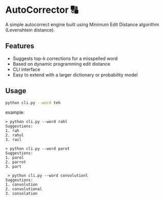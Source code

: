 # AutoCorrector 🔠

A simple autocorrect engine built using Minimum Edit Distance algorithm (Levenshtein distance).

## Features

- Suggests top-k corrections for a misspelled word
- Based on dynamic programming edit distance
- CLI interface
- Easy to extend with a larger dictionary or probability model

## Usage

```bash
python cli.py --word teh
```

example:

```
> python cli.py --word rahl
Suggestions:
1. rah
2. rahul
3. rail

> python cli.py --word parot
Suggestions:
1. parol
2. parrot
3. part

 > python cli.py --word convolutionl
Suggestions:
1. convolution
2. convolutional
3. consolation
```
